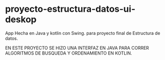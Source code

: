 # proyecto-estructura-datos-ui-deskop
App Hecha en Java y kotlin con Swing. para proyecto final de Estructura de datos.


EN ESTE PROYECTO SE HIZO UNA INTERFAZ EN JAVA PARA CORRER ALGORITMOS DE BUSQUEDA Y ORDENAMIENTO EN KOTLIN.
